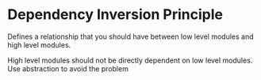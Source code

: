 # Dependency Inversion Principle

Defines a relationship that you should have between low level modules and high level modules.

High level modules should not be directly dependent on low level modules. Use abstraction to avoid the problem
